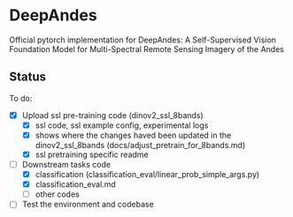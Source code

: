 # DeepAndes
Official pytorch implementation for DeepAndes: A Self-Supervised Vision Foundation Model for Multi-Spectral Remote Sensing Imagery of the Andes



## Status
To do:
- [x] Upload ssl pre-training code (dinov2_ssl_8bands)
  - [x] ssl code, ssl example config, experimental logs
  - [x] shows where the changes haved been updated in the dinov2_ssl_8bands (docs/adjust_pretrain_for_8bands.md)
  - [x] ssl pretraining specific readme
- [ ] Downstream tasks code
  - [x] classification (classification_eval/linear_prob_simple_args.py)  
  - [x] classification_eval.md
  - [ ] other codes
- [ ] Test the environment and codebase 
